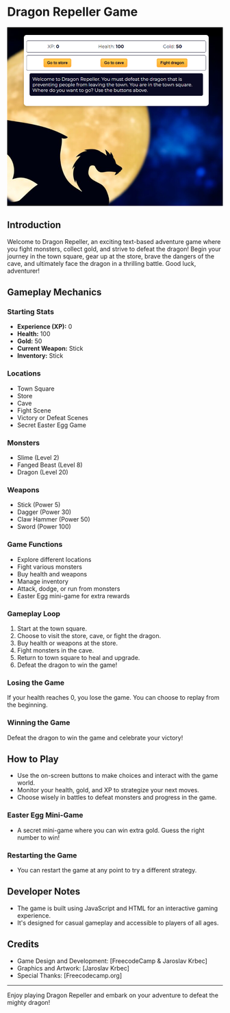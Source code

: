 # Dragon Repeller Game

![Dragon Repeller](dragon_repeller.png)

## Introduction
Welcome to Dragon Repeller, an exciting text-based adventure game where you fight monsters, collect gold, and strive to defeat the dragon! Begin your journey in the town square, gear up at the store, brave the dangers of the cave, and ultimately face the dragon in a thrilling battle. Good luck, adventurer!

## Gameplay Mechanics

### Starting Stats
- **Experience (XP):** 0
- **Health:** 100
- **Gold:** 50
- **Current Weapon:** Stick
- **Inventory:** Stick

### Locations
- Town Square
- Store
- Cave
- Fight Scene
- Victory or Defeat Scenes
- Secret Easter Egg Game

### Monsters
- Slime (Level 2)
- Fanged Beast (Level 8)
- Dragon (Level 20)

### Weapons
- Stick (Power 5)
- Dagger (Power 30)
- Claw Hammer (Power 50)
- Sword (Power 100)

### Game Functions
- Explore different locations
- Fight various monsters
- Buy health and weapons
- Manage inventory
- Attack, dodge, or run from monsters
- Easter Egg mini-game for extra rewards

### Gameplay Loop
1. Start at the town square.
2. Choose to visit the store, cave, or fight the dragon.
3. Buy health or weapons at the store.
4. Fight monsters in the cave.
5. Return to town square to heal and upgrade.
6. Defeat the dragon to win the game!

### Losing the Game
If your health reaches 0, you lose the game. You can choose to replay from the beginning.

### Winning the Game
Defeat the dragon to win the game and celebrate your victory!

## How to Play
- Use the on-screen buttons to make choices and interact with the game world.
- Monitor your health, gold, and XP to strategize your next moves.
- Choose wisely in battles to defeat monsters and progress in the game.

### Easter Egg Mini-Game
- A secret mini-game where you can win extra gold. Guess the right number to win!

### Restarting the Game
- You can restart the game at any point to try a different strategy.

## Developer Notes
- The game is built using JavaScript and HTML for an interactive gaming experience.
- It's designed for casual gameplay and accessible to players of all ages.

## Credits
- Game Design and Development: [FreecodeCamp & Jaroslav Krbec]
- Graphics and Artwork: [Jaroslav Krbec]
- Special Thanks: [Freecodecamp.org]

---

Enjoy playing Dragon Repeller and embark on your adventure to defeat the mighty dragon!

